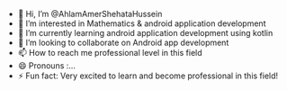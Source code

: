 - 👋 Hi, I’m @AhlamAmerShehataHussein
- 👀 I’m interested in Mathematics & android application development 
- 🌱 I’m currently learning android application development using kotlin
- 💞️ I’m looking to collaborate on  Android app development
- 📫 How to reach me professional level in this field 
- 😄 Pronouns :...
- ⚡ Fun fact: Very excited to learn and become professional in this field!

<!---
AhlamAmerShehataHussein/AhlamAmerShehataHussein is a ✨ special ✨ repository because its `README.md` (this file) appears on your GitHub profile.
You can click the Preview link to take a look at your changes.
--->
